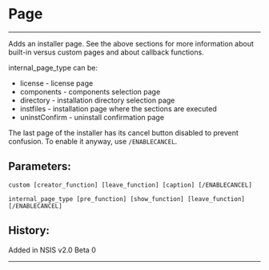 # Page

---

Adds an installer page. See the above sections for more information about built-in versus custom pages and about callback functions.

internal_page_type can be:

* license - license page
* components - components selection page
* directory - installation directory selection page
* instfiles - installation page where the sections are executed
* uninstConfirm - uninstall confirmation page

The last page of the installer has its cancel button disabled to prevent confusion. To enable it anyway, use `/ENABLECANCEL`.

## Parameters:

    custom [creator_function] [leave_function] [caption] [/ENABLECANCEL]

	internal_page_type [pre_function] [show_function] [leave_function] [/ENABLECANCEL]

## History:

Added in NSIS v2.0 Beta 0

---
